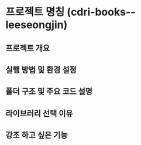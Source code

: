 # 프로젝트 명칭 (cdri-books--leeseongjin)

## 프로젝트 개요

## 실행 방법 및 환경 설정

## 폴더 구조 및 주요 코드 설명

## 라이브러리 선택 이유

## 강조 하고 싶은 기능
